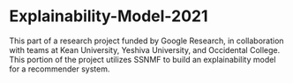 # Explainability-Model-2021
This part of a research project funded by Google Research, in collaboration with teams at Kean University, Yeshiva University, and Occidental College. This portion of the project utilizes SSNMF to build an explainability model for a recommender system. 
